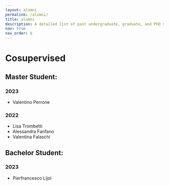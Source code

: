 ```yaml
---
layout: alumni
permalink: /alumni/
title: alumni
description: A detailed list of past undergraduate, graduate, and PhD students whom I have supervised or co-supervised.
nav: true
nav_order: 6
---
```


# Cosupervised

## Master Student:

### 2023
- Valentino Perrone

### 2022
- Lisa Trombetti
- Alessandra Fanfano
- Valentina Falaschi

## Bachelor Student:

### 2023
- Pierfrancesco Lijoi
